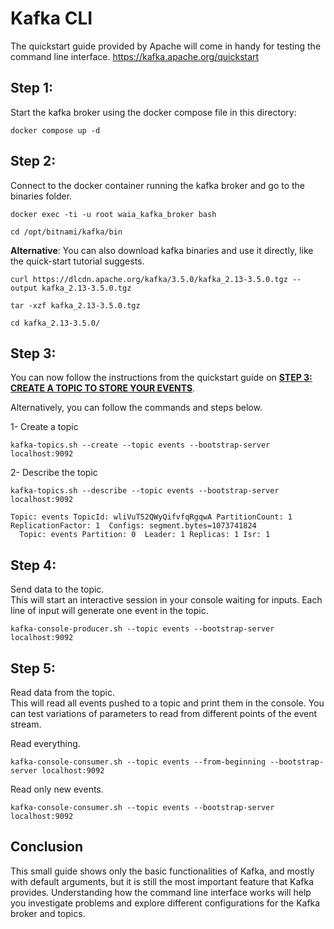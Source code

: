 # Kafka CLI

The quickstart guide provided by Apache will come in handy for testing the command line interface.
https://kafka.apache.org/quickstart



## Step 1:
Start the kafka broker using the docker compose file in this directory:
```
docker compose up -d
```

## Step 2:
Connect to the docker container running the kafka broker and go to the binaries folder.
```
docker exec -ti -u root waia_kafka_broker bash
```
```
cd /opt/bitnami/kafka/bin
```

**Alternative**:
You can also download kafka binaries and use it directly, like the quick-start tutorial suggests.
```
curl https://dlcdn.apache.org/kafka/3.5.0/kafka_2.13-3.5.0.tgz --output kafka_2.13-3.5.0.tgz

tar -xzf kafka_2.13-3.5.0.tgz

cd kafka_2.13-3.5.0/
```

## Step 3:
You can now follow the instructions from the quickstart guide on **[STEP 3: CREATE A TOPIC TO STORE YOUR EVENTS](https://kafka.apache.org/quickstart#quickstart_createtopic)**.

Alternatively, you can follow the commands and steps below.

1- Create a topic
```
kafka-topics.sh --create --topic events --bootstrap-server localhost:9092
```
2- Describe the topic
```
kafka-topics.sh --describe --topic events --bootstrap-server localhost:9092

Topic: events TopicId: wliVuT52QWyQifvfqRgqwA PartitionCount: 1 ReplicationFactor: 1  Configs: segment.bytes=1073741824
  Topic: events Partition: 0  Leader: 1 Replicas: 1 Isr: 1

```

## Step 4:
Send data to the topic. \
This will start an interactive session in your console waiting for inputs. Each line of input will generate one event in the topic.
```
kafka-console-producer.sh --topic events --bootstrap-server localhost:9092
```

## Step 5:
Read data from the topic. \
This will read all events pushed to a topic and print them in the console. You can test variations of parameters to read from different points of the event stream.

Read everything.
```
kafka-console-consumer.sh --topic events --from-beginning --bootstrap-server localhost:9092
```

Read only new events.
```
kafka-console-consumer.sh --topic events --bootstrap-server localhost:9092
```


## Conclusion
This small guide shows only the basic functionalities of Kafka, and mostly with default arguments, but it is still the most important feature that Kafka provides.
Understanding how the command line interface works will help you investigate problems and explore different configurations for the Kafka broker and topics. 

